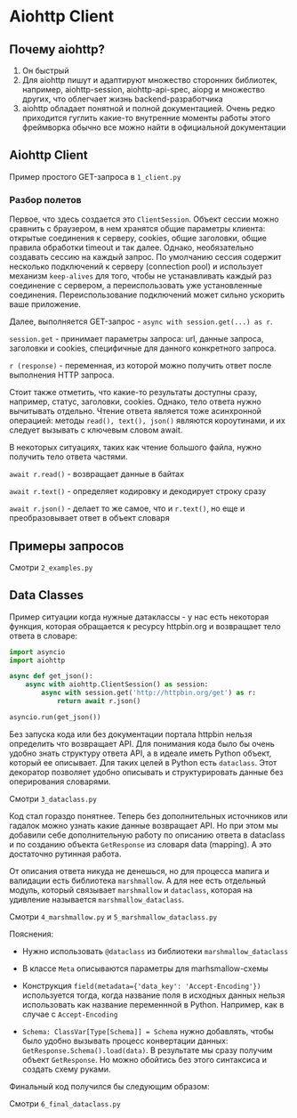 # Aiohttp Client

## Почему aiohttp?

1. Он быстрый
2. Для aiohttp пишут и адаптируют множество сторонних библиотек, например, aiohttp-session, aiohttp-api-spec, aiopg и множество других, что облегчает жизнь backend-разработчика
3. aiohttp обладает понятной и полной документацией. Очень редко приходится гуглить какие-то внутренние моменты работы этого фреймворка обычно все можно найти в официальной документации

## Aiohttp Client

Пример простого GET-запроса в `1_client.py`

### Разбор полетов

Первое, что здесь создается это `ClientSession`. Объект сессии можно сравнить с браузером, в нем хранятся общие параметры клиента: открытые соединения к серверу, cookies, общие заголовки, общие правила обработки timeout и так далее. Однако, необязательно создавать сессию на каждый запрос. По умолчанию сессия содержит несколько подключений к серверу (connection pool) и использует механизм `keep-alives` для того, чтобы не устанавливать каждый раз соединение с сервером, а переиспользовать уже установленные соединения. Переиспользование подключений может сильно ускорить ваше приложение.

Далее, выполняется GET-запрос - `async with session.get(...) as r`.

`session.get` - принимает параметры запроса: url, данные запроса, заголовки и cookies, специфичные для данного конкретного запроса.

`r (response)` - переменная, из которой можно получить ответ после выполнения HTTP запроса.

Стоит также отметить, что какие-то результаты доступны сразу, например, статус, заголовки, cookies. Однако, тело ответа нужно вычитывать отдельно. Чтение ответа является тоже асинхронной операцией: методы `read(), text(), json()` являются короутинами, и их следует вызывать с ключевым словом await.

В некоторых ситуациях, таких как чтение большого файла, нужно получить тело ответа частями.

`await r.read()` - возвращает данные в байтах

`await r.text()` - определяет кодировку и декодирует строку сразу

`await r.json()` - делает то же самое, что и `r.text()`, но еще и преобразовывает ответ в объект словаря

## Примеры запросов

Смотри `2_examples.py`

## Data Classes

Пример ситуации когда нужные датаклассы - у нас есть некоторая функция, которая обращается к ресурсу httpbin.org и возвращает тело ответа в словаре:

```python
import asyncio
import aiohttp

async def get_json():
    async with aiohttp.ClientSession() as session:
        async with session.get('http://httpbin.org/get') as r:
            return await r.json()

asyncio.run(get_json())
```

Без запуска кода или без документации портала httpbin нельзя определить что возвращает API. Для понимания кода было бы очень удобно знать структуру ответа API, а в идеале иметь Python объект, который ее описывает. Для таких целей в Python есть `dataclass`. Этот декоратор позволяет удобно описывать и структурировать данные без оперирования словарями.

Смотри `3_dataclass.py`

Код стал гораздо понятнее. Теперь без дополнительных источников или гадалок можно узнать какие данные возвращает API. Но при этом мы добавили себе дополнительную работу по описанию ответа в dataclass и по созданию объекта `GetResponse` из словаря data (mapping). А это достаточно рутинная работа.

От описания ответа никуда не денешься, но для процесса мапига и валидации есть библиотека `marshmallow`. А для нее есть отдельный модуль, который связывает `marshmallow` и `dataclass`, которая на удивление называется `marshmallow_dataclass`.

Смотри `4_marshmallow.py` и `5_marshmallow_dataclass.py`

Пояснения:

-   Нужно использовать `@dataclass` из библиотеки `marshmallow_dataclass`

-   В классе `Meta` описываются параметры для marhsmallow-схемы

-   Конструкция `field(metadata={'data_key': 'Accept-Encoding'})` используется тогда, когда название поля в исходных данных нельзя использовать как название переменнной в Python. Например, как в случае с `Accept-Encoding`

-   `Schema: ClassVar[Type[Schema]] = Schema` нужно добавлять, чтобы было удобно вызывать процесс конвертации данных: `GetResponse.Schema().load(data)`. В результате мы сразу получим объект `GetResponse`. Но можно обойтись без этого синтаксиса и создать схему руками.

Финальный код получился бы следующим образом:

Смотри `6_final_dataclass.py`
